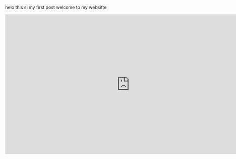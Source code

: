 helo this si my first post welcome to my websifte


<iframe width="787" height="443" src="https://www.youtube.com/embed/LrUtH4trKTk" title="D.Knox - Mantram [Sonic Mind]" frameborder="0" allow="accelerometer; autoplay; clipboard-write; encrypted-media; gyroscope; picture-in-picture" allowfullscreen></iframe>
